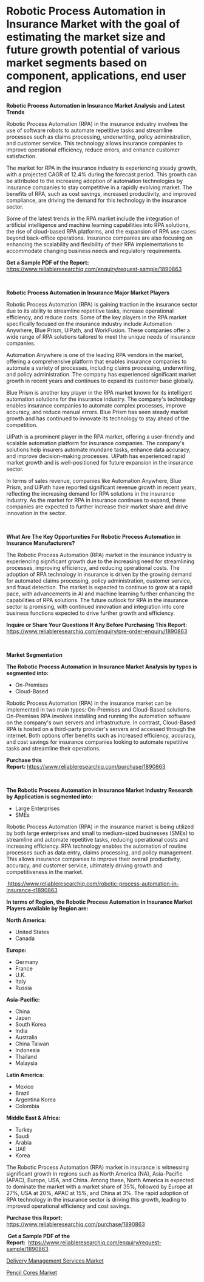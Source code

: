 <p><h1>Robotic Process Automation in Insurance Market with the goal of estimating the market size and future growth potential of various market segments based on component, applications, end user and region</h1></p><p><strong>Robotic Process Automation in Insurance Market Analysis and Latest Trends</strong></p>
<p><p>Robotic Process Automation (RPA) in the insurance industry involves the use of software robots to automate repetitive tasks and streamline processes such as claims processing, underwriting, policy administration, and customer service. This technology allows insurance companies to improve operational efficiency, reduce errors, and enhance customer satisfaction.</p><p>The market for RPA in the insurance industry is experiencing steady growth, with a projected CAGR of 12.4% during the forecast period. This growth can be attributed to the increasing adoption of automation technologies by insurance companies to stay competitive in a rapidly evolving market. The benefits of RPA, such as cost savings, increased productivity, and improved compliance, are driving the demand for this technology in the insurance sector.</p><p>Some of the latest trends in the RPA market include the integration of artificial intelligence and machine learning capabilities into RPA solutions, the rise of cloud-based RPA platforms, and the expansion of RPA use cases beyond back-office operations. Insurance companies are also focusing on enhancing the scalability and flexibility of their RPA implementations to accommodate changing business needs and regulatory requirements.</p></p>
<p><strong>Get a Sample PDF of the Report:&nbsp;</strong> <a href="https://www.reliableresearchiq.com/enquiry/request-sample/1890863">https://www.reliableresearchiq.com/enquiry/request-sample/1890863</a></p>
<p>&nbsp;</p>
<p><strong>Robotic Process Automation in Insurance Major Market Players</strong></p>
<p><p>Robotic Process Automation (RPA) is gaining traction in the insurance sector due to its ability to streamline repetitive tasks, increase operational efficiency, and reduce costs. Some of the key players in the RPA market specifically focused on the insurance industry include Automation Anywhere, Blue Prism, UiPath, and WorkFusion. These companies offer a wide range of RPA solutions tailored to meet the unique needs of insurance companies.</p><p>Automation Anywhere is one of the leading RPA vendors in the market, offering a comprehensive platform that enables insurance companies to automate a variety of processes, including claims processing, underwriting, and policy administration. The company has experienced significant market growth in recent years and continues to expand its customer base globally.</p><p>Blue Prism is another key player in the RPA market known for its intelligent automation solutions for the insurance industry. The company's technology enables insurance companies to automate complex processes, improve accuracy, and reduce manual errors. Blue Prism has seen steady market growth and has continued to innovate its technology to stay ahead of the competition.</p><p>UiPath is a prominent player in the RPA market, offering a user-friendly and scalable automation platform for insurance companies. The company's solutions help insurers automate mundane tasks, enhance data accuracy, and improve decision-making processes. UiPath has experienced rapid market growth and is well-positioned for future expansion in the insurance sector.</p><p>In terms of sales revenue, companies like Automation Anywhere, Blue Prism, and UiPath have reported significant revenue growth in recent years, reflecting the increasing demand for RPA solutions in the insurance industry. As the market for RPA in insurance continues to expand, these companies are expected to further increase their market share and drive innovation in the sector.</p></p>
<p>&nbsp;</p>
<p><strong>What Are The Key Opportunities For Robotic Process Automation in Insurance Manufacturers?</strong></p>
<p><p>The Robotic Process Automation (RPA) market in the insurance industry is experiencing significant growth due to the increasing need for streamlining processes, improving efficiency, and reducing operational costs. The adoption of RPA technology in insurance is driven by the growing demand for automated claims processing, policy administration, customer service, and fraud detection. The market is expected to continue to grow at a rapid pace, with advancements in AI and machine learning further enhancing the capabilities of RPA solutions. The future outlook for RPA in the insurance sector is promising, with continued innovation and integration into core business functions expected to drive further growth and efficiency.</p></p>
<p><strong>Inquire or Share Your Questions If Any Before Purchasing This Report:</strong> <a href="https://www.reliableresearchiq.com/enquiry/pre-order-enquiry/1890863">https://www.reliableresearchiq.com/enquiry/pre-order-enquiry/1890863</a></p>
<p>&nbsp;</p>
<p><strong>Market Segmentation</strong></p>
<p><strong>The Robotic Process Automation in Insurance Market Analysis by types is segmented into:</strong></p>
<p><ul><li>On-Premises</li><li>Cloud-Based</li></ul></p>
<p><p>Robotic Process Automation (RPA) in the insurance market can be implemented in two main types: On-Premises and Cloud-Based solutions. On-Premises RPA involves installing and running the automation software on the company's own servers and infrastructure. In contrast, Cloud-Based RPA is hosted on a third-party provider's servers and accessed through the internet. Both options offer benefits such as increased efficiency, accuracy, and cost savings for insurance companies looking to automate repetitive tasks and streamline their operations.</p></p>
<p><strong>Purchase this Report:&nbsp;</strong><a href="https://www.reliableresearchiq.com/purchase/1890863">https://www.reliableresearchiq.com/purchase/1890863</a></p>
<p>&nbsp;</p>
<p><strong>The Robotic Process Automation in Insurance Market Industry Research by Application is segmented into:</strong></p>
<p><ul><li>Large Enterprises</li><li>SMEs</li></ul></p>
<p><p>Robotic Process Automation (RPA) in the insurance market is being utilized by both large enterprises and small to medium-sized businesses (SMEs) to streamline and automate repetitive tasks, reducing operational costs and increasing efficiency. RPA technology enables the automation of routine processes such as data entry, claims processing, and policy management. This allows insurance companies to improve their overall productivity, accuracy, and customer service, ultimately driving growth and competitiveness in the market.</p></p>
<p><a href="https://www.reliableresearchiq.com/robotic-process-automation-in-insurance-r1890863">&nbsp;https://www.reliableresearchiq.com/robotic-process-automation-in-insurance-r1890863</a></p>
<p><strong>In terms of Region, the Robotic Process Automation in Insurance Market Players available by Region are:</strong></p>
<p>
    <p> <strong> North America: </strong>
        <ul>
            <li>United States</li>
            <li>Canada</li>
        </ul>
        </p> 
    <p> <strong> Europe: </strong>
        <ul>
            <li>Germany</li>
            <li>France</li>
            <li>U.K.</li>
            <li>Italy</li>
            <li>Russia</li>
        </ul>
        </p> 
    <p> <strong> Asia-Pacific: </strong>
        <ul>
            <li>China</li>
            <li>Japan</li>
            <li>South Korea</li>
            <li>India</li>
            <li>Australia</li>
            <li>China Taiwan</li>
            <li>Indonesia</li>
            <li>Thailand</li>
            <li>Malaysia</li>
        </ul>
        </p> 
    <p> <strong> Latin America: </strong>
        <ul>
            <li>Mexico</li>
            <li>Brazil</li>
            <li>Argentina Korea</li>
            <li>Colombia</li>
        </ul>
        </p> 
    <p> <strong> Middle East & Africa: </strong>
        <ul>
            <li>Turkey</li>
            <li>Saudi</li>
            <li>Arabia</li>
            <li>UAE</li>
            <li>Korea</li>
        </ul>
    </p>
    </p>
<p><p>The Robotic Process Automation (RPA) market in insurance is witnessing significant growth in regions such as North America (NA), Asia-Pacific (APAC), Europe, USA, and China. Among these, North America is expected to dominate the market with a market share of 35%, followed by Europe at 27%, USA at 20%, APAC at 15%, and China at 3%. The rapid adoption of RPA technology in the insurance sector is driving this growth, leading to improved operational efficiency and cost savings.</p></p>
<p><strong>Purchase this Report: </strong><a href="https://www.reliableresearchiq.com/purchase/1890863">https://www.reliableresearchiq.com/purchase/1890863</a></p>
<p>&nbsp;<strong>Get a Sample PDF of the Report:&nbsp;&nbsp;</strong><a href="https://www.reliableresearchiq.com/enquiry/request-sample/1890863">https://www.reliableresearchiq.com/enquiry/request-sample/1890863</a></p>
<p><strong></strong></p>
<p><p><a href="https://github.com/ksleyeze/Market-Research-Report-List-1/blob/main/delivery-management-services-market.md">Delivery Management Services Market</a></p><p><a href="https://medium.com/@albertohickle/strategic-insights-into-global-pencil-cores-market-trends-2024-2031-covered-in-142-pages-e5ad82b346e3">Pencil Cores Market</a></p></p>